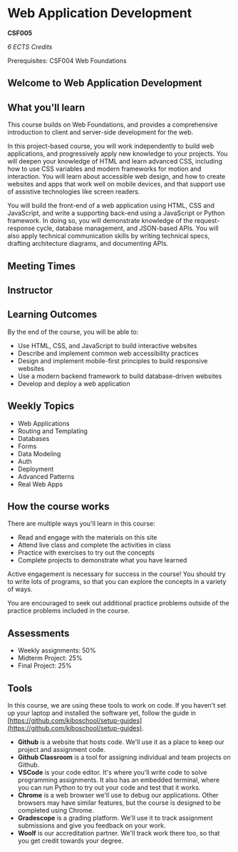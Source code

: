 # Web Application Development

**CSF005**

_6 ECTS Credits_

Prerequisites: CSF004 Web Foundations

## Welcome to Web Application Development

<!-- welcome video -->

## What you'll learn

This course builds on Web Foundations, and provides a comprehensive introduction to client and server-side development for the web. 

In this project-based course, you will work independently to build web applications, and progressively apply new knowledge to your projects. You will deepen your knowledge of HTML and learn advanced CSS, including how to use CSS variables and modern frameworks for motion and interaction. You will learn about accessible web design, and how to create websites and apps that work well on mobile devices, and that support use of assistive technologies like screen readers.

You will build the front-end of a web application using HTML, CSS and JavaScript, and write a supporting back-end using a JavaScript or Python framework. In doing so, you will demonstrate knowledge of the request-response cycle, database management, and JSON-based APIs. You will also apply technical communication skills by writing technical specs, drafting architecture diagrams, and documenting APIs.

## Meeting Times

## Instructor

## Learning Outcomes

By the end of the course, you will be able to:

- Use HTML, CSS, and JavaScript to build interactive websites
- Describe and implement common web accessibility practices 
- Design and implement mobile-first principles to build responsive websites
- Use a modern backend framework to build database-driven websites
- Develop and deploy a web application

## Weekly Topics

- Web Applications
- Routing and Templating
- Databases
- Forms
- Data Modeling
- Auth
- Deployment
- Advanced Patterns
- Real Web Apps

## How the course works

There are multiple ways you'll learn in this course:

- Read and engage with the materials on this site
- Attend live class and complete the activities in class
- Practice with exercises to try out the concepts
- Complete projects to demonstrate what you have learned

Active engagement is necessary for success in the course! You should try to write lots of programs, so that you can explore the concepts in a variety of ways.

You are encouraged to seek out additional practice problems outside of the practice problems included in the course.

## Assessments

- Weekly assignments: 50%
- Midterm Project: 25%
- Final Project: 25%

## Tools

In this course, we are using these tools to work on code. If you haven't set up
your laptop and installed the software yet, follow the guide in
[https://github.com/kiboschool/setup-guides](https://github.com/kiboschool/setup-guides).

* **Github** is a website that hosts code. We'll use it as a place to keep our project and assignment code.
* **Github Classroom** is a tool for assigning individual and team projects on Github. 
* **VSCode** is your code editor. It's where you'll write code to solve
    programming assignments. It also has an embedded terminal, where you can run
    Python to try out your code and test that it works.
* **Chrome** is a web browser we'll use to debug our applications. Other
    browsers may have similar features, but the course is designed to be
    completed using Chrome.
* **Gradescope** is a grading platform. We'll use it to track assignment
    submissions and give you feedback on your work.
* **Woolf** is our accreditation partner. We'll track work there too, so that
    you get credit towards your degree.
